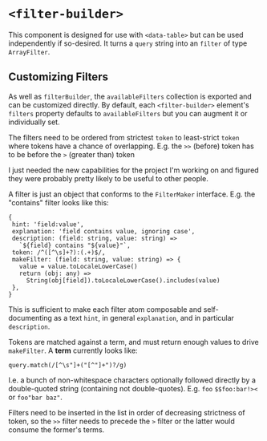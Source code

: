 # `<filter-builder>`

This component is designed for use with `<data-table>` but can be used independently if so-desired. It turns
a `query` string into an `filter` of type `ArrayFilter`.

## Customizing Filters

As well as `filterBuilder`, the `availableFilters` collection is exported and can be customized directly. By default,
each `<filter-builder>` element's `filters` property defaults to `availableFilters` but you can augment it or
individually set.

The filters need to be ordered from strictest `token` to least-strict `token` where tokens have a chance of
overlapping. E.g. the `>>` (before) token has to be before the `>` (greater than) token

I just needed the new capabilities for the project I'm working on and figured they were probably pretty likely to be useful to other people.

A filter is just an object that conforms to the `FilterMaker` interface. E.g. the "contains" filter looks like this:

```
{
 hint: 'field:value',
 explanation: 'field contains value, ignoring case',
 description: (field: string, value: string) =>
   `${field} contains "${value}"`,
 token: /^([^\s]+?):(.+)$/,
 makeFilter: (field: string, value: string) => {
   value = value.toLocaleLowerCase()
   return (obj: any) =>
     String(obj[field]).toLocaleLowerCase().includes(value)
 },
}
```

This is sufficient to make each filter atom composable and self-documenting as a text `hint`, in general `explanation`, and in particular `description`.

Tokens are matched against a term, and must return enough values to drive `makeFilter`. A **term** currently looks like:

`query.match(/[^\s"]+("[^"]+")?/g)`

I.e. a bunch of non-whitespace characters optionally followed directly by a double-quoted string (containing not double-quotes). E.g. `foo` `$$foo:bar!><` or `foo"bar baz"`.

Filters need to be inserted in the list in order of decreasing strictness of token, so the `>>` filter needs to precede the `>` filter or the latter would consume the former's terms.
